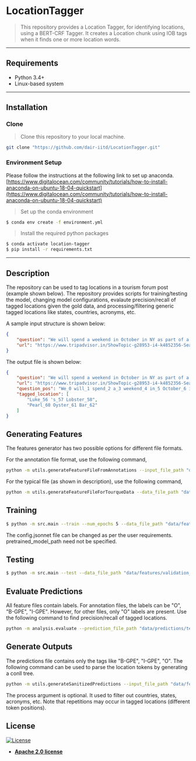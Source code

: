 # LocationTagger

> This repository provides a Location Tagger, for identifying locations, using a BERT-CRF Tagger. It creates a Location chunk using IOB tags when it finds one or more location words.

---

## Requirements

-   Python 3.4+
-   Linux-based system
---

## Installation

### Clone

> Clone this repository to your local machine.
```bash
git clone "https://github.com/dair-iitd/LocationTagger.git"
```

### Environment Setup

Please follow the instructions at the following link to set up anaconda. [https://www.digitalocean.com/community/tutorials/how-to-install-anaconda-on-ubuntu-18-04-quickstart](https://www.digitalocean.com/community/tutorials/how-to-install-anaconda-on-ubuntu-18-04-quickstart)
> Set up the conda environment
```bash
$ conda env create -f environment.yml
```

> Install the required python packages

```bash
$ conda activate location-tagger
$ pip install -r requirements.txt
```
---

## Description

The repository can be used to tag locations in a tourism forum post (example shown below). The repository provides scripts for training/testing the model, changing model configurations, evalaute precision/recall of tagged locations given the gold data, and processing/filtering generic tagged locations like states, countries, acronyms, etc.

A sample input structure is shown below:
```json
{
	"question": "We will spend a weekend in October in NY as part of a longer trip to the US. We have both been in NY before and have a few places we wanna visit and re-visit but we are still searching for a nice seafood place for dinner. We have had a look at Luke's Lobster and Pearl Oyster Bar to name a few. . . Any comments on these two? Other recommendations for great seafood?",
	"url": "https://www.tripadvisor.in/ShowTopic-g28953-i4-k4852356-Seafood_place_in_NY-New_York.html"
}
```

The output file is shown below:
```json
{
	"question": "We will spend a weekend in October in NY as part of a longer trip to the US. We have both been in NY before and have a few places we wanna visit and re-visit but we are still searching for a nice seafood place for dinner. We have had a look at Luke's Lobster and Pearl Oyster Bar to name a few. . . Any comments on these two? Other recommendations for great seafood?",
	"url": "https://www.tripadvisor.in/ShowTopic-g28953-i4-k4852356-Seafood_place_in_NY-New_York.html",
	"question_pos": "We_0 will_1 spend_2 a_3 weekend_4 in_5 October_6 in_7 NY_8 as_9 part_10 of_11 a_12 longer_13 trip_14 to_15 the_16 US_17 ._18 We_19 have_20 both_21 been_22 in_23 NY_24 before_25 and_26 have_27 a_28 few_29 places_30 we_31 wan_32 na_33 visit_34 and_35 re-visit_36 but_37 we_38 are_39 still_40 searching_41 for_42 a_43 nice_44 seafood_45 place_46 for_47 dinner_48 ._49 We_50 have_51 had_52 a_53 look_54 at_55 Luke_56 's_57 Lobster_58 and_59 Pearl_60 Oyster_61 Bar_62 to_63 name_64 a_65 few_66 ..._67 Any_68 comments_69 on_70 these_71 two_72 ?_73 Other_74 recommendations_75 for_76 great_77 seafood_78 ?_79",
	"tagged_location": [
	    "Luke_56 's_57 Lobster_58",
	    "Pearl_60 Oyster_61 Bar_62"
    ]
}
```

## Generating Features

The features generator has two possible options for different file formats.

For the annotation file format, use the following command,

```bash
python -m utils.generateFeatureFileFromAnnotations --input_file_path "data/inputs/$1" --features_file_path "data/features/$2$
```

For the typical file (as shown in description), use the following command,

```bash
python -m utils.generateFeatureFileForTourqueData --data_file_path "data/inputs/$1" --features_file_path "data/features/$2$
```

## Training

```bash
$ python -m src.main --train --num_epochs 5 --data_file_path "data/features/train_annotations.features.txt" --serialization_dir "data/models" --pretrained_model_path "data/models/best.weights" --config_file "data/configs/config.jsonnet" --devices 0
```

The config.jsonnet file can be changed as per the user requirements.
pretrained_model_path need not be specified.

## Testing

```bash
$ python -m src.main --test --data_file_path "data/features/validation_questions.features.txt" --predictions_file_path "data/predictions/validation_questions.predictions.txt" --"pretrained_model_path data/models/best.weights" --config_file "data/configs/config.jsonnet" --devices 0   
```

## Evaluate Predictions

All feature files contain labels. For annotation files, the labels can be "O", "B-GPE", "I-GPE". However, for other files, only "O" labels are present. Use the following command to find precision/recall of tagged locations.

```bash
python -m analysis.evaluate --prediction_file_path "data/predictions/test_annotations.predictions.txt" --gold_file_path "data/features/test_annotations.features.txt"
```

## Generate Outputs

The predictions file contains only the tags like "B-GPE", "I-GPE", "O". The following command can be used to parse the location tokens by generating a conll tree.

```bash
python -m utils.generateSanitizedPredictions --input_file_path "data/features/train_questions.json" --features_file_path "data/features/train_questions.features.txt" --predictions_file_path "data/features/train_questions.predictions.txt" --output_file_path "data/features/train_annotations.features.txt" --process
```

The process argument is optional. It used to filter out countries, states, acronyms, etc. Note that repetitions may occur in tagged locations (different token positions).

## License

[![License](https://img.shields.io/badge/License-Apache%202.0-yellowgreen.svg)](https://opensource.org/licenses/Apache-2.0)

- **[Apache 2.0 license](https://opensource.org/licenses/Apache-2.0)**
